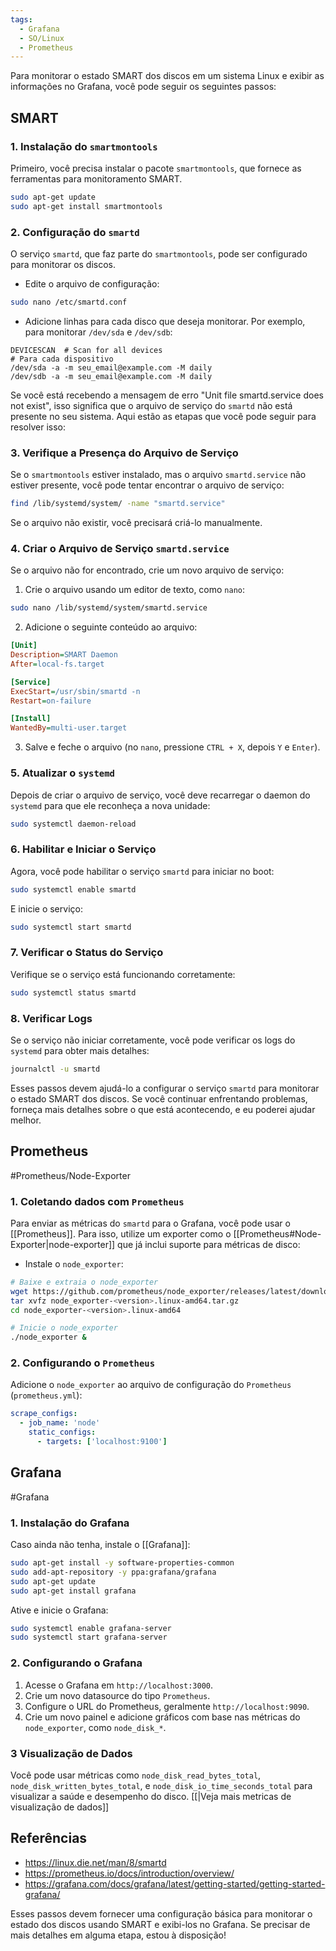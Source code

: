 ```yaml
---
tags:
  - Grafana
  - SO/Linux
  - Prometheus
---
```

Para monitorar o estado SMART dos discos em um sistema Linux e exibir as informações no Grafana, você pode seguir os seguintes passos:

## SMART

### 1. Instalação do `smartmontools`

Primeiro, você precisa instalar o pacote `smartmontools`, que fornece as ferramentas para monitoramento SMART.

```bash
sudo apt-get update
sudo apt-get install smartmontools
```

### 2. Configuração do `smartd`

O serviço `smartd`, que faz parte do `smartmontools`, pode ser configurado para monitorar os discos.

- Edite o arquivo de configuração:

```bash
sudo nano /etc/smartd.conf
```

- Adicione linhas para cada disco que deseja monitorar. Por exemplo, para monitorar `/dev/sda` e `/dev/sdb`:

```
DEVICESCAN  # Scan for all devices
# Para cada dispositivo
/dev/sda -a -m seu_email@example.com -M daily
/dev/sdb -a -m seu_email@example.com -M daily
```

Se você está recebendo a mensagem de erro "Unit file smartd.service does not exist", isso significa que o arquivo de serviço do `smartd` não está presente no seu sistema. Aqui estão as etapas que você pode seguir para resolver isso:

### 3. Verifique a Presença do Arquivo de Serviço

Se o `smartmontools` estiver instalado, mas o arquivo `smartd.service` não estiver presente, você pode tentar encontrar o arquivo de serviço:

```bash
find /lib/systemd/system/ -name "smartd.service"
```

Se o arquivo não existir, você precisará criá-lo manualmente.

### 4. Criar o Arquivo de Serviço `smartd.service`

Se o arquivo não for encontrado, crie um novo arquivo de serviço:

1. Crie o arquivo usando um editor de texto, como `nano`:

```bash
sudo nano /lib/systemd/system/smartd.service
```

2. Adicione o seguinte conteúdo ao arquivo:

```ini
[Unit]
Description=SMART Daemon
After=local-fs.target

[Service]
ExecStart=/usr/sbin/smartd -n
Restart=on-failure

[Install]
WantedBy=multi-user.target
```

3. Salve e feche o arquivo (no `nano`, pressione `CTRL + X`, depois `Y` e `Enter`).

### 5. Atualizar o `systemd`

Depois de criar o arquivo de serviço, você deve recarregar o daemon do `systemd` para que ele reconheça a nova unidade:

```bash
sudo systemctl daemon-reload
```

### 6. Habilitar e Iniciar o Serviço

Agora, você pode habilitar o serviço `smartd` para iniciar no boot:

```bash
sudo systemctl enable smartd
```

E inicie o serviço:

```bash
sudo systemctl start smartd
```

### 7. Verificar o Status do Serviço

Verifique se o serviço está funcionando corretamente:

```bash
sudo systemctl status smartd
```

### 8. Verificar Logs

Se o serviço não iniciar corretamente, você pode verificar os logs do `systemd` para obter mais detalhes:

```bash
journalctl -u smartd
```

Esses passos devem ajudá-lo a configurar o serviço `smartd` para monitorar o estado SMART dos discos. Se você continuar enfrentando problemas, forneça mais detalhes sobre o que está acontecendo, e eu poderei ajudar melhor.

## Prometheus

#Prometheus/Node-Exporter 
### 1. Coletando dados com `Prometheus`

Para enviar as métricas do `smartd` para o Grafana, você pode usar o [[Prometheus]]. Para isso, utilize um exporter como o [[Prometheus#Node-Exporter|node-exporter]] que já inclui suporte para métricas de disco:

- Instale o `node_exporter`:

```bash
# Baixe e extraia o node_exporter
wget https://github.com/prometheus/node_exporter/releases/latest/download/node_exporter-<version>.linux-amd64.tar.gz
tar xvfz node_exporter-<version>.linux-amd64.tar.gz
cd node_exporter-<version>.linux-amd64

# Inicie o node_exporter
./node_exporter &
```

### 2. Configurando o `Prometheus`

Adicione o `node_exporter` ao arquivo de configuração do `Prometheus` (`prometheus.yml`):

```yaml
scrape_configs:
  - job_name: 'node'
    static_configs:
      - targets: ['localhost:9100']
```

## Grafana

#Grafana 
### 1. Instalação do Grafana

Caso ainda não tenha, instale o [[Grafana]]:

```bash
sudo apt-get install -y software-properties-common
sudo add-apt-repository -y ppa:grafana/grafana
sudo apt-get update
sudo apt-get install grafana
```

Ative e inicie o Grafana:

```bash
sudo systemctl enable grafana-server
sudo systemctl start grafana-server
```

### 2. Configurando o Grafana

1. Acesse o Grafana em `http://localhost:3000`.
2. Crie um novo datasource do tipo `Prometheus`.
3. Configure o URL do Prometheus, geralmente `http://localhost:9090`.
4. Crie um novo painel e adicione gráficos com base nas métricas do `node_exporter`, como `node_disk_*`.

### 3 Visualização de Dados

Você pode usar métricas como `node_disk_read_bytes_total`, `node_disk_written_bytes_total`, e `node_disk_io_time_seconds_total` para visualizar a saúde e desempenho do disco.
[[|Veja mais metricas de visualização de dados]]

## Referências

- https://linux.die.net/man/8/smartd
- https://prometheus.io/docs/introduction/overview/
- https://grafana.com/docs/grafana/latest/getting-started/getting-started-grafana/

Esses passos devem fornecer uma configuração básica para monitorar o estado dos discos usando SMART e exibi-los no Grafana. Se precisar de mais detalhes em alguma etapa, estou à disposição!